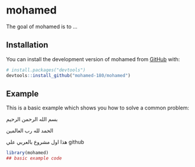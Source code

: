 
# mohamed

<!-- badges: start -->
<!-- badges: end -->

The goal of mohamed is to ...

## Installation

You can install the development version of mohamed from [GitHub](https://github.com/) with:

``` r
# install.packages("devtools")
devtools::install_github("mohamed-180/mohamed")
```

## Example

This is a basic example which shows you how to solve a common problem:

بسم الله الرحمن الرحيم

الحمد لله رب العالمين
 
هذا اول مشروع بالعربي علي  github
``` r
library(mohamed)
## basic example code
```


